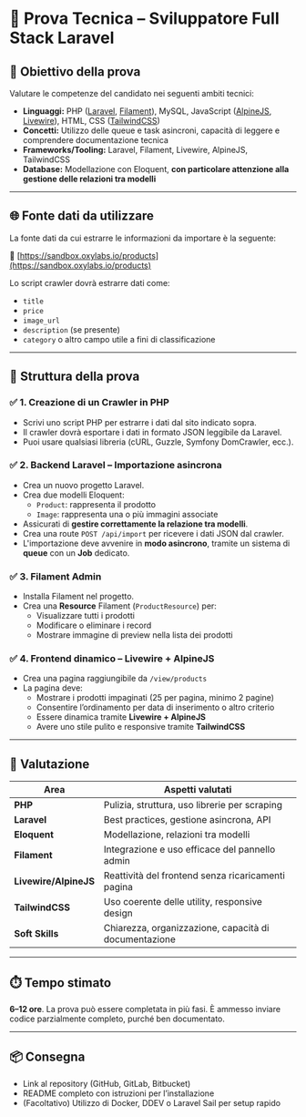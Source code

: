 # 🧪 Prova Tecnica – Sviluppatore Full Stack Laravel

## 🎯 Obiettivo della prova

Valutare le competenze del candidato nei seguenti ambiti tecnici:

- **Linguaggi:** PHP ([Laravel](https://laravel.com/), [Filament](https://filamentphp.com/)), MySQL, JavaScript ([AlpineJS](https://alpinejs.dev/), [Livewire](https://livewire.laravel.com/)), HTML, CSS ([TailwindCSS](https://tailwindcss.com/))
- **Concetti:** Utilizzo delle queue e task asincroni, capacità di leggere e comprendere documentazione tecnica
- **Frameworks/Tooling:** Laravel, Filament, Livewire, AlpineJS, TailwindCSS
- **Database:** Modellazione con Eloquent, **con particolare attenzione alla gestione delle relazioni tra modelli**

---

## 🌐 Fonte dati da utilizzare

La fonte dati da cui estrarre le informazioni da importare è la seguente:

🔗 [https://sandbox.oxylabs.io/products](https://sandbox.oxylabs.io/products)

Lo script crawler dovrà estrarre dati come:

- `title`
- `price`
- `image_url`
- `description` (se presente)
- `category` o altro campo utile a fini di classificazione

---

## 🧪 Struttura della prova

### ✅ 1. Creazione di un Crawler in PHP

- Scrivi uno script PHP per estrarre i dati dal sito indicato sopra.
- Il crawler dovrà esportare i dati in formato JSON leggibile da Laravel.
- Puoi usare qualsiasi libreria (cURL, Guzzle, Symfony DomCrawler, ecc.).

### ✅ 2. Backend Laravel – Importazione asincrona

- Crea un nuovo progetto Laravel.
- Crea due modelli Eloquent:
  - `Product`: rappresenta il prodotto
  - `Image`: rappresenta una o più immagini associate
- Assicurati di **gestire correttamente la relazione tra modelli**.
- Crea una route `POST /api/import` per ricevere i dati JSON dal crawler.
- L'importazione deve avvenire in **modo asincrono**, tramite un sistema di **queue** con un **Job** dedicato.

### ✅ 3. Filament Admin

- Installa Filament nel progetto.
- Crea una **Resource** Filament (`ProductResource`) per:
  - Visualizzare tutti i prodotti
  - Modificare o eliminare i record
  - Mostrare immagine di preview nella lista dei prodotti

### ✅ 4. Frontend dinamico – Livewire + AlpineJS

- Crea una pagina raggiungibile da `/view/products`
- La pagina deve:
  - Mostrare i prodotti impaginati (25 per pagina, minimo 2 pagine)
  - Consentire l’ordinamento per data di inserimento o altro criterio
  - Essere dinamica tramite **Livewire + AlpineJS**
  - Avere uno stile pulito e responsive tramite **TailwindCSS**

---

## 📝 Valutazione

| Area                     | Aspetti valutati                                           |
|--------------------------|------------------------------------------------------------|
| **PHP**                  | Pulizia, struttura, uso librerie per scraping              |
| **Laravel**              | Best practices, gestione asincrona, API                    |
| **Eloquent**             | Modellazione, relazioni tra modelli                        |
| **Filament**             | Integrazione e uso efficace del pannello admin             |
| **Livewire/AlpineJS**    | Reattività del frontend senza ricaricamenti pagina         |
| **TailwindCSS**          | Uso coerente delle utility, responsive design              |
| **Soft Skills**          | Chiarezza, organizzazione, capacità di documentazione      |

---

## ⏱️ Tempo stimato

**6–12 ore**. La prova può essere completata in più fasi. È ammesso inviare codice parzialmente completo, purché ben documentato.

---

## 📦 Consegna

- Link al repository (GitHub, GitLab, Bitbucket)
- README completo con istruzioni per l’installazione
- (Facoltativo) Utilizzo di Docker, DDEV o Laravel Sail per setup rapido
